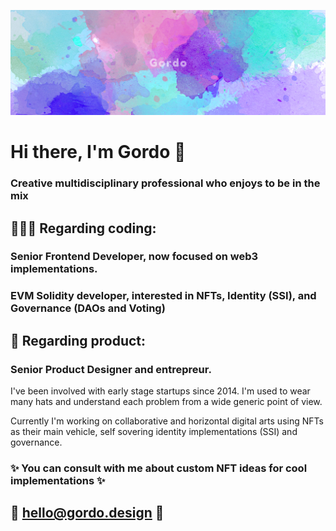 ![Gordo](./Background_twitter_gordo.png)

# Hi there, I'm Gordo 🦄

### Creative <b>multidisciplinary</b> professional who enjoys to be in the mix

## 🧑‍💻📱 Regarding coding:
### Senior Frontend Developer, now focused on web3 implementations.
### EVM Solidity developer, interested in NFTs, Identity (SSI), and Governance (DAOs and Voting)

## 🔮 Regarding product:
### Senior Product Designer and entrepreur.

I've been involved with early stage startups since 2014.
I'm used to wear many hats and understand each problem from a wide generic point of view.

Currently I'm working on collaborative and horizontal digital arts using NFTs as their main vehicle, self sovering identity implementations (SSI) and governance.

### ✨ You can consult with me about custom NFT ideas for cool implementations ✨
## 📩 hello@gordo.design 📩
